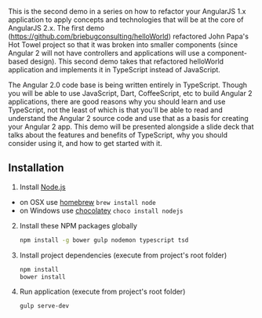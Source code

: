 This is the second demo in a series on how to refactor your AngularJS 1.x application to apply concepts and technologies that will be at the core of AngularJS 2.x. The first demo (https://github.com/briebugconsulting/helloWorld) refactored John Papa's Hot Towel project so that it was broken into smaller components (since Angular 2 will not have controllers and applications will use a component-based design). This second demo takes that refactored helloWorld application and implements it in TypeScript instead of JavaScript.

The Angular 2.0 code base is being written entirely in TypeScript. Though you will be able to use JavaScript, Dart, CoffeeScript, etc to build Angular 2 applications, there are good reasons why you should learn and use TypeScript, not the least of which is that you'll be able to read and understand the Angular 2 source code and use that as a basis for creating your Angular 2 app. This demo will be presented alongside a slide deck that talks about the features and benefits of TypeScript, why you should consider using it, and how to get started with it.

## Installation

1. Install [Node.js](http://nodejs.org)
 - on OSX use [homebrew](http://brew.sh) `brew install node`
 - on Windows use [chocolatey](https://chocolatey.org/) `choco install nodejs`

2. Install these NPM packages globally

    ```bash
    npm install -g bower gulp nodemon typescript tsd
    ```

3. Install project dependencies (execute from project's root folder)

    ```bash
    npm install
    bower install
    ```

4. Run application (execute from project's root folder)

    ```bash
    gulp serve-dev
    ```
